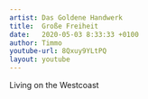 ```yaml
---
artist: Das Goldene Handwerk
title:  Große Freiheit
date:   2020-05-03 8:33:33 +0100
author: Timmo
youtube-url: 8Qxuy9YLtPQ 
layout: youtube
---
```


Living on the Westcoast

